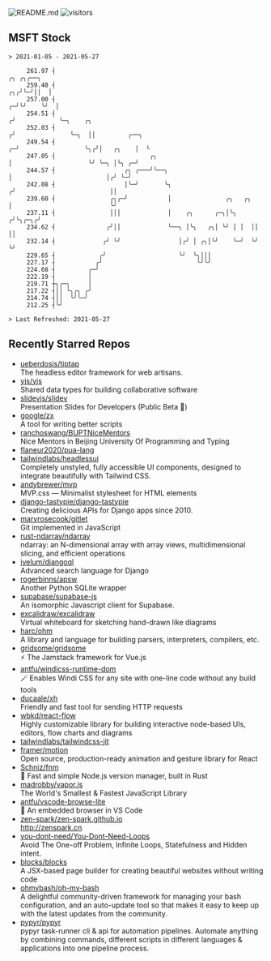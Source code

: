 ![README.md](https://github.com/Gerhut/Gerhut/workflows/README.md/badge.svg)
![visitors](https://visitors.vercel.app/Gerhut/Gerhut?token=8cf69d1f6813d272ef062726b6070c9be4ff72038cfe5a7ded7384a8da65d866)

## MSFT Stock

```
> 2021-01-05 - 2021-05-27

     261.97 ┤                                                                     ╭╮ ╭╮╭──╮                      
     259.48 ┤                                                                  ╭╮╭╯╰─╯││  │                      
     257.00 ┤                                                                ╭─╯╰╯    ╰╯  │                      
     254.51 ┤                                                               ╭╯            ╰─╮    ╭╮              
     252.03 ┤                                                              ╭╯               ╰─╮  ││         ╭──╮ 
     249.54 ┤                                                            ╭─╯                  ╰╮╭╯│   ╭╮    │  ╰ 
     247.05 ┤                          ╭╮                                │                     ╰╯ ╰─╮ │╰╮ ╭─╯    
     244.57 ┤                   ╭╮ ╭───╯╰──╮                             │                          │╭╯ ╰─╯      
     242.08 ┤                   │╰─╯       ╰╮                           ╭╯                          ││           
     239.60 ┤               ╭╮╭─╯           │               ╭╮   ╭╮     │                           ╰╯           
     237.11 ┤               │││             │    ╭╮      ╭─╮│╰╮ ╭╯╰╮╭─╮╭╯                                        
     234.62 ┤              ╭╯││             ╰──╮ │╰╮   ╭╮│ ╰╯ │ │  ││ ││                                         
     232.14 ┤             ╭╯ ╰╯                │╭╯ │ ╭╮│╰╯    ╰─╯  ╰╯ ╰╯                                         
     229.65 ┤            ╭╯                    ╰╯  ╰╮│││                                                         
     227.17 ┤           ╭╯                          ╰╯╰╯                                                         
     224.68 ┤         ╭─╯                                                                                        
     222.19 ┤         │                                                                                          
     219.71 ┼╮╭─╮     │                                                                                          
     217.22 ┤││ ╰╮╭╮ ╭╯                                                                                          
     214.74 ┤││  ╰╯╰─╯                                                                                           
     212.25 ┤╰╯                                                                                                  

> Last Refreshed: 2021-05-27
```

## Recently Starred Repos

- [ueberdosis/tiptap](https://github.com/ueberdosis/tiptap)  
  The headless editor framework for web artisans.
- [yjs/yjs](https://github.com/yjs/yjs)  
  Shared data types for building collaborative software
- [slidevjs/slidev](https://github.com/slidevjs/slidev)  
  Presentation Slides for Developers (Public Beta 🎉)
- [google/zx](https://github.com/google/zx)  
  A tool for writing better scripts
- [ranchoswang/BUPTNiceMentors](https://github.com/ranchoswang/BUPTNiceMentors)  
  Nice Mentors in Beijing University Of Programming and Typing 
- [flaneur2020/pua-lang](https://github.com/flaneur2020/pua-lang)  
- [tailwindlabs/headlessui](https://github.com/tailwindlabs/headlessui)  
  Completely unstyled, fully accessible UI components, designed to integrate beautifully with Tailwind CSS.
- [andybrewer/mvp](https://github.com/andybrewer/mvp)  
  MVP.css — Minimalist stylesheet for HTML elements
- [django-tastypie/django-tastypie](https://github.com/django-tastypie/django-tastypie)  
  Creating delicious APIs for Django apps since 2010.
- [maryrosecook/gitlet](https://github.com/maryrosecook/gitlet)  
  Git implemented in JavaScript
- [rust-ndarray/ndarray](https://github.com/rust-ndarray/ndarray)  
  ndarray: an N-dimensional array with array views, multidimensional slicing, and efficient operations
- [ivelum/djangoql](https://github.com/ivelum/djangoql)  
  Advanced search language for Django
- [rogerbinns/apsw](https://github.com/rogerbinns/apsw)  
  Another Python SQLite wrapper
- [supabase/supabase-js](https://github.com/supabase/supabase-js)  
  An isomorphic Javascript client for Supabase.
- [excalidraw/excalidraw](https://github.com/excalidraw/excalidraw)  
  Virtual whiteboard for sketching hand-drawn like diagrams
- [harc/ohm](https://github.com/harc/ohm)  
  A library and language for building parsers, interpreters, compilers, etc.
- [gridsome/gridsome](https://github.com/gridsome/gridsome)  
  ⚡️ The Jamstack framework for Vue.js
- [antfu/windicss-runtime-dom](https://github.com/antfu/windicss-runtime-dom)  
  🪄 Enables Windi CSS for any site with one-line code without any build tools 
- [ducaale/xh](https://github.com/ducaale/xh)  
  Friendly and fast tool for sending HTTP requests
- [wbkd/react-flow](https://github.com/wbkd/react-flow)  
  Highly customizable library for building interactive node-based UIs, editors, flow charts and diagrams 
- [tailwindlabs/tailwindcss-jit](https://github.com/tailwindlabs/tailwindcss-jit)  
- [framer/motion](https://github.com/framer/motion)  
  Open source, production-ready animation and gesture library for React
- [Schniz/fnm](https://github.com/Schniz/fnm)  
  🚀 Fast and simple Node.js version manager, built in Rust
- [madrobby/vapor.js](https://github.com/madrobby/vapor.js)  
  The World's Smallest & Fastest JavaScript Library
- [antfu/vscode-browse-lite](https://github.com/antfu/vscode-browse-lite)  
  🚀 An embedded browser in VS Code
- [zen-spark/zen-spark.github.io](https://github.com/zen-spark/zen-spark.github.io)  
  http://zenspark.cn
- [you-dont-need/You-Dont-Need-Loops](https://github.com/you-dont-need/You-Dont-Need-Loops)  
  Avoid The One-off Problem, Infinite Loops, Statefulness and Hidden intent.
- [blocks/blocks](https://github.com/blocks/blocks)  
  A JSX-based page builder for creating beautiful websites without writing code
- [ohmybash/oh-my-bash](https://github.com/ohmybash/oh-my-bash)  
  A delightful community-driven framework for managing your bash configuration, and an auto-update tool so that makes it easy to keep up with the latest updates from the community.
- [pypyr/pypyr](https://github.com/pypyr/pypyr)  
  pypyr task-runner cli & api for automation pipelines. Automate anything by combining commands, different scripts in different languages & applications into one pipeline process.
